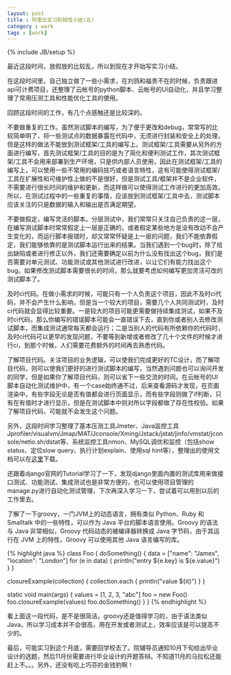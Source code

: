 ```yaml
---
layout: post
title : 阿里云实习阶段性小结(五)
category : work
tags : [work]
---
```

{% include JB/setup %}

最近这段时间，放假放的比较乱，所以到现在才开始写实习小结。

在这段时间里，自己独立做了一些小需求，在刘鸽和福贵不在的时候，负责跟进api可计费项目，还整理了云帐号的python脚本、云帐号的UI自动化，并且学习整理了常用压测工具和性能优化工具的使用。

回顾这段时间的工作，有几个点感触还是比较深的。

不要做重复的工作。虽然测试脚本的编写，为了便于更改和debug，常常写的比较简单明了，将一些测试点的数据暴露在代码中，无须进行封装和安全上的处理，但是这样的做法不能放到测试框架/工具的编写上。测试框架/工具需要从另外的方面进行编写，首先测试框架/工具的目的是为了简化和便利测试工作，其次测试框架/工具不会用来部署到生产环境，只是供内部人员使用，因此在测试框架/工具的编写上，可以使用一些不常用的编码技巧或者语言特性，这有可能使得测试框架/工具在扩展性和可维护性上做的不是很好，但是测试工具/框架并不是企业软件，不需要进行很长时间的维护和更新，而这样做可以使得测试工作进行的更加高效。所以，在测试过程中的一些重复的事情，应该放到测试框架/工具中去，测试脚本应该关注的只是数据的输入和输出是否满足期望。

不要做假定，编写灵活的脚本。分层测试中，我们常常只关注自己负责的这一层，在编写测试脚本时常常假定上一层是正确的，或者假定某些地方是没有改动不会产生变化的，而运行脚本报错时，却又常常怀疑是上一层的问题，我们不能依靠假定，我们能够依靠的是测试脚本运行出来的结果。当我们遇到一个bug时，除了给出缺陷或者进行修正以外，我们还需要确定以前为什么没有找出这个bug，我们是否需要对单元测试、功能测试或其他测试进行改进，以让它们有能力找出这个bug。如果修改测试脚本需要很长的时间，那么就要考虑如何编写更加灵活可改的测试脚本了。

及时ci代码。在做小需求的时候，可能只有一个人负责这个项目，因此不及时ci代码，并不会产生什么影响，但是当一个较大的项目，需要几个人共同测试时，及时ci代码就会显得比较重要。一是较大的项目可能更需要做持续集成测试，如果不及时ci代码，那么你编写的错误脚本可能会一直错误下去，直到你或者别人去修改测试脚本，而集成测试通常每天都会运行；二是当别人的代码有所依赖你的代码时，及时ci代码可以更早的发现问题，不要等到新增或者修改了几十个文件的时候才进行ci，到那个时候，人们需要花费额外的时间再去熟悉代码。

了解项目代码。关注项目的业务逻辑，可以使我们完成更好的TC设计，而了解项目代码，则可以使我们更好的进行测试脚本的编写，当然遇到问题也可以询问开发的同学，但是如果你了解项目代码，则可以省下一些交流的时间。在云帐号的UI脚本自动化测试维护中，有一个case始终通不过，后来查看源码才发现，在页面渲染中，有些字段无论是否有值都会进行页面显示，而有些字段则做了if判断，只有在有值时才进行显示，但是在测试脚本中则对所以字段都做了存在性校验。如果了解项目代码，可能就不会发生这个问题。

另外，这段时间学习整理了基本压测工具Jmeter、Java监控工具Jprofiler/visualvm/Jmap/MAT/Jconsole/Xming/Jstack/jstat/jinfo/vmstat/jconsole/netio.sh/dstat等、系统监控工具nmon、MySQL调优和监控（包括show status、定位slow query、执行计划explain、使用sql hint等），整理出的使用文档可以在[这里](http://pan.baidu.com/s/1pJuJ0pX)下载。

还跟着django官网的Tutorial学习了一下，发现django里面内置的测试库用来做接口测试、功能测试、集成测试也是非常方便的，也可以使用项目管理的manage.py进行自动化测试管理，下次再深入学习一下，尝试着可以用到以后的工作里去。

了解了一下groovy，一门JVM上的动态语言，拥有类似 Python、Ruby 和 Smalltalk 中的一些特性，可以作为 Java 平台的脚本语言使用。Groovy 的语法与 Java 非常相似，Groovy 代码动态的被编译器转换成 Java 字节码，由于其运行在 JVM 上的特性，Groovy 可以使用其他 Java 语言编写的库。

{% highlight java %}
class Foo {
  doSomething() {
    data = ["name": "James", "location": "London"]
    for (e in data) {
      println("entry ${e.key} is ${e.value}")
    }
  }
 
  closureExample(collection) {
    collection.each { println("value ${it}") }
  }
 
  static void main(args) {
    values = [1, 2, 3, "abc"]
    foo = new Foo()
    foo.closureExample(values)
    foo.doSomething()
  }
}
{% endhighlight %}

看上面这一段代码，是不是很简洁。groovy还是值得学习的，由于语法类似Java，所以学习成本并不会很高，用在开发或者测试上，效率应该是可以提高不少的。

最后，可能实习到这个月底，需要回学校去了。院辅导员通知10月下旬给出毕业设计的选题，然后11月份需要进行毕业设计的开题答辩。不知道11月的马拉松还能赶上不。。。另外，还没有吃上巧芬的金钱豹啊！


